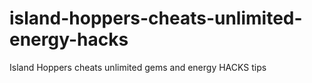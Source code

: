 # island-hoppers-cheats-unlimited-energy-hacks
Island Hoppers cheats unlimited gems and energy HACKS tips

